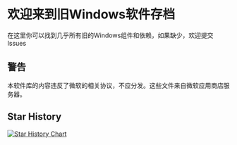 # 欢迎来到旧Windows软件存档
在这里你可以找到几乎所有旧的Windows组件和依赖，如果缺少，欢迎提交Issues

## 警告
本软件库的内容违反了微软的相关协议，不应分发。这些文件来自微软应用商店服务器。
## Star History

<a href="https://star-history.com/#mc-yzy15/Old-windows-software-Archive&Date">
 <picture>
   <source media="(prefers-color-scheme: dark)" srcset="https://api.star-history.com/svg?repos=mc-yzy15/Old-windows-software-Archive&type=Date&theme=dark" />
   <source media="(prefers-color-scheme: light)" srcset="https://api.star-history.com/svg?repos=mc-yzy15/Old-windows-software-Archive&type=Date" />
   <img alt="Star History Chart" src="https://api.star-history.com/svg?repos=mc-yzy15/Old-windows-software-Archive&type=Date" />
 </picture>
</a>
